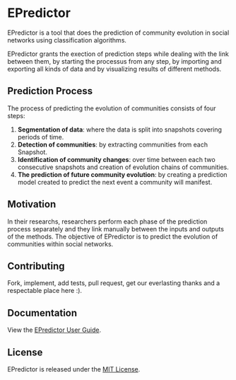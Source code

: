 # EPredictor

EPredictor is a tool that does the prediction of community evolution in social networks using classification algorithms. 

EPredictor grants the exection of prediction steps while dealing with the link between them, by starting the processus from any step, by importing and exporting all kinds of data and by visualizing results of different methods.


## Prediction Process
The process of predicting the evolution of communities consists of four steps:

1. **Segmentation of data**: where the data is split into snapshots covering periods of time.
2. **Detection of communities**: by extracting communities from each Snapshot. 
3. **Identification of community changes**: over time between each two consecutive snapshots and creation of evolution chains of communities.
4. **The prediction of future community evolution**: by creating a prediction model created to predict the next event a community will manifest.

## Motivation
In their researchs, researchers perform each phase of the prediction process separately and they link manually between the inputs and outputs of the methods. The objective of EPredictor is to predict the evolution of communities within social networks. 

## Contributing

Fork, implement, add tests, pull request, get our everlasting thanks and a respectable place here :).

## Documentation

View the [EPredictor User Guide](https://esi.dz). 

## License

EPredictor is released under the [MIT License](https://github.com/abdelouahab1/EPredictor/blob/master/LICENSE).
